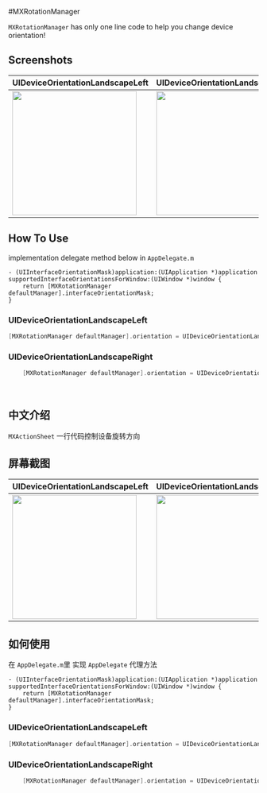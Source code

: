 #MXRotationManager

`MXRotationManager` has only one line code to help you change device orientation!

## Screenshots

UIDeviceOrientationLandscapeLeft | UIDeviceOrientationLandscapeRight |
---|----|
<image src="https://user-images.githubusercontent.com/38175174/49078668-946df980-f279-11e8-84f7-def115279855.gif" width="250">|<image src="https://user-images.githubusercontent.com/38175174/49078734-bebfb700-f279-11e8-8650-8e0e36f13bc7.gif" width="250">|



## How To Use

implementation delegate method below in `AppDelegate.m`
```
- (UIInterfaceOrientationMask)application:(UIApplication *)application supportedInterfaceOrientationsForWindow:(UIWindow *)window {
    return [MXRotationManager defaultManager].interfaceOrientationMask;
}
```
 
### UIDeviceOrientationLandscapeLeft

``` Objective-C
[MXRotationManager defaultManager].orientation = UIDeviceOrientationLandscapeLeft;
```

### UIDeviceOrientationLandscapeRight

``` Objective-C
    [MXRotationManager defaultManager].orientation = UIDeviceOrientationLandscapeRight;
```

<br/>

## 中文介绍

`MXActionSheet` 一行代码控制设备旋转方向

## 屏幕截图

UIDeviceOrientationLandscapeLeft | UIDeviceOrientationLandscapeRight |
---|----|
<image src="https://user-images.githubusercontent.com/38175174/49078668-946df980-f279-11e8-84f7-def115279855.gif" width="250">|<image src="https://user-images.githubusercontent.com/38175174/49078734-bebfb700-f279-11e8-8650-8e0e36f13bc7.gif" width="250">|


## 如何使用

在 `AppDelegate.m`里 实现 `AppDelegate` 代理方法
```
- (UIInterfaceOrientationMask)application:(UIApplication *)application supportedInterfaceOrientationsForWindow:(UIWindow *)window {
    return [MXRotationManager defaultManager].interfaceOrientationMask;
}
```
 
### UIDeviceOrientationLandscapeLeft

``` Objective-C
[MXRotationManager defaultManager].orientation = UIDeviceOrientationLandscapeLeft;
```
### UIDeviceOrientationLandscapeRight

``` Objective-C
    [MXRotationManager defaultManager].orientation = UIDeviceOrientationLandscapeRight;

